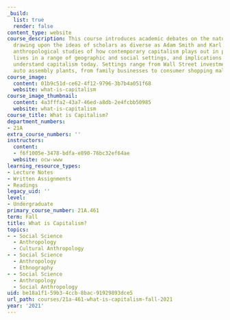 ```yaml
---
_build:
  list: true
  render: false
content_type: website
course_description: This course introduces academic debates on the nature of capitalism,
  drawing upon the ideas of scholars as diverse as Adam Smith and Karl Marx. It examines
  anthropological studies of how contemporary capitalism plays out in people's daily
  lives in a range of geographic and social settings, and implications for how we
  understand capitalism today. Settings range from Wall Street investment banks to
  auto assembly plants, from family businesses to consumer shopping malls.
course_image:
  content: 01b9c51d-ce62-4f12-9796-3b7b4a051f68
  website: what-is-capitalism
course_image_thumbnail:
  content: 4a3fffa2-43a7-46ed-a8db-2e4fcbb50985
  website: what-is-capitalism
course_title: What is Capitalism?
department_numbers:
- 21A
extra_course_numbers: ''
instructors:
  content:
  - f6f1005e-3478-bdfa-e890-76bc32ef64ae
  website: ocw-www
learning_resource_types:
- Lecture Notes
- Written Assignments
- Readings
legacy_uid: ''
level:
- Undergraduate
primary_course_number: 21A.461
term: Fall
title: What is Capitalism?
topics:
- - Social Science
  - Anthropology
  - Cultural Anthropology
- - Social Science
  - Anthropology
  - Ethnography
- - Social Science
  - Anthropology
  - Social Anthropology
uid: be18a1f1-59b3-4ccb-8bac-91929893dce5
url_path: courses/21a-461-what-is-capitalism-fall-2021
year: '2021'
---
```

